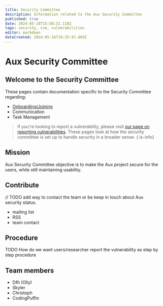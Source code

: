 ```yaml
---
title: Security Committee
description: Information related to the Aux Security Committee
published: true
date: 2024-05-18T15:58:31.116Z
tags: security, cve, vulnerabilities
editor: markdown
dateCreated: 2024-05-16T19:25:47.469Z
---
```


# Aux Security Committee

## Welcome to the Security Committee

These pages contain documentation specific to the Security Committee regarding:
- [Onboarding/Joining](/community/security/onboarding)
- Communication
- Task Management

> If you're looking to report a vulnerability, please visit [our page on reporting vulnerabilities](/report-a-security-vulnerability). These pages look at how the security committee is set up to handle security in a broader sense.
{.is-info}

## Mission

Aux Security Committee objective is to make the Aux project secure for the users, while still maintaining usability.

## Contribute

// TODO add way to contact the team or be keep in touch about Aux security status.

- mailing list
- RSS
- team contact

## Procedure

TODO How do we want users/researcher report the vulnerability as step by step procedure

## Team members

- Dfh (Olly)
- Skyler
- Christoph
- CodingPuffin